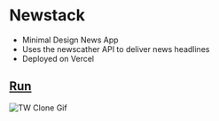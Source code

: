 # Newstack
- Minimal Design News App 
- Uses the newscather API to deliver news headlines
- Deployed on Vercel

## [Run](https://newstack.vercel.app/)

![TW Clone Gif ](https://user-images.githubusercontent.com/83122406/187025079-273e9a13-4140-4762-892f-79d9a429f7e2.gif)










